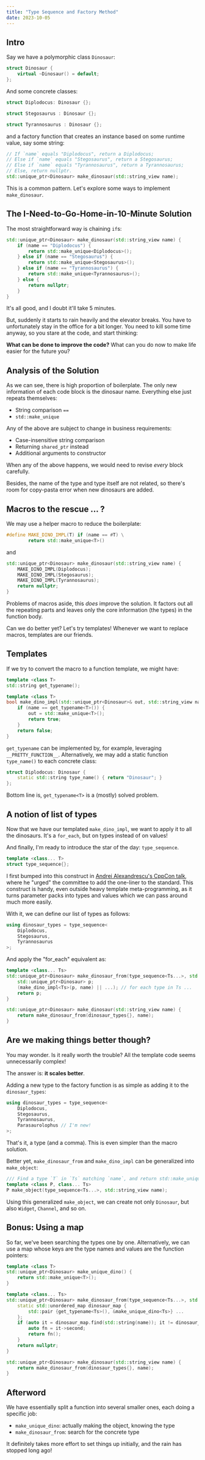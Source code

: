 ```yaml
---
title: "Type Sequence and Factory Method"
date: 2023-10-05
---
```


## Intro

Say we have a polymorphic class `Dinosaur`:

```cpp
struct Dinosaur {
    virtual ~Dinosaur() = default;
};
```

And some concrete classes:

```cpp
struct Diplodocus: Dinosaur {};

struct Stegosaurus : Dinosaur {};

struct Tyrannosaurus : Dinosaur {};
```

and a factory function that creates an instance based on some runtime value, say some string:

```cpp
// If `name` equals "Diplodocus", return a Diplodocus;
// Else if `name` equals "Stegosaurus", return a Stegosaurus;
// Else if `name` equals "Tyrannosaurus", return a Tyrannosaurus;
// Else, return nullptr.
std::unique_ptr<Dinosaur> make_dinosaur(std::string_view name);
```

This is a common pattern. Let's explore some ways to implement `make_dinosaur`.


## The I-Need-to-Go-Home-in-10-Minute Solution

The most straightforward way is chaining `if`s:

```cpp
std::unique_ptr<Dinosaur> make_dinosaur(std::string_view name) {
    if (name == "Diplodocus") {
        return std::make_unique<Diplodocus>();
    } else if (name == "Stegosaurus") {
        return std::make_unique<Stegosaurus>();
    } else if (name == "Tyrannosaurus") {
        return std::make_unique<Tyrannosaurus>();
    } else {
        return nullptr;
    }
}
```

It's all good, and I doubt it'll take 5 minutes.

But, suddenly it starts to rain heavily and the elevator breaks. You have to unfortunately stay in the office for a bit longer.
You need to kill some time anyway, so you stare at the code, and start thinking:

**What can be done to improve the code?** What can you do now to make life easier for the future you?


## Analysis of the Solution

As we can see, there is high proportion of boilerplate.
The only new information of each code block is the dinosaur name. Everything else just repeats themselves:
- String comparison `==`
- `std::make_unique`

Any of the above are subject to change in business requirements:
- Case-insensitive string comparison
- Returning `shared_ptr` instead
- Additional arguments to constructor

When any of the above happens, we would need to revise *every* block carefully.

Besides, the name of the type and type itself are not related, so there's room for copy-pasta error when new dinosaurs are added.


## Macros to the rescue ... ?

We may use a helper macro to reduce the boilerplate:

```cpp
#define MAKE_DINO_IMPL(T) if (name == #T) \
        return std::make_unique<T>()
```

and

```cpp
std::unique_ptr<Dinosaur> make_dinosaur(std::string_view name) {
    MAKE_DINO_IMPL(Diplodocus);
    MAKE_DINO_IMPL(Stegosaurus);
    MAKE_DINO_IMPL(Tyrannosaurus);
    return nullptr;
}
```

Problems of macros aside, this *does* improve the solution.
It factors out all the repeating parts and leaves only the core information (the types) in the function body.

Can we do better yet? Let's try templates! Whenever we want to replace macros, templates are our friends.


## Templates

If we try to convert the macro to a function template, we might have:

```cpp
template <class T>
std::string get_typename();

template <class T>
bool make_dino_impl(std::unique_ptr<Dinosaur>& out, std::string_view name) {
    if (name == get_typename<T>()) {
        out = std::make_unique<T>();
        return true;
    }
    return false;
}
```

`get_typename` can be implemented by, for example, leveraging `__PRETTY_FUNCTION__`. Alternatively, we may add a static function `type_name()` to each concrete class:

```cpp
struct Diplodocus: Dinosaur {
    static std::string type_name() { return "Dinosaur"; }
};
```

Bottom line is, `get_typename<T>` is a (mostly) solved problem.


## A notion of list of types

Now that we have our templated `make_dino_impl`, we want to apply it to all the dinosaurs. It's a `for_each`, but on types instead of on values!

And finally, I'm ready to introduce the star of the day: `type_sequence`.


```cpp
template <class... T>
struct type_sequence{};
```

I first bumped into this construct in [Andrei Alexandrescu's CppCon talk](https://youtu.be/va9I2qivBOA), where he "urged" the committee to add the one-liner to the standard. This construct is handy, even outside heavy template meta-programming, as it turns parameter packs into types and values which we can pass around much more easily.

With it, we can define our list of types as follows:

```cpp
using dinosaur_types = type_sequence<
    Diplodocus,
    Stegosaurus,
    Tyrannosaurus
>;
```

And apply the "for_each" equivalent as:

```cpp
template <class... Ts>
std::unique_ptr<Dinosaur> make_dinosaur_from(type_sequence<Ts...>, std::string_view name) {
    std::unique_ptr<Dinosaur> p;
    (make_dino_impl<Ts>(p, name) || ...); // for each type in Ts ...
    return p;
}

std::unique_ptr<Dinosaur> make_dinosaur(std::string_view name) {
    return make_dinosaur_from(dinosaur_types{}, name);
}
```


## Are we making things better though?

You may wonder. Is it really worth the trouble? All the template code seems unnecessarily complex!

The answer is: **it scales better**.

Adding a new type to the factory function is as simple as adding it to the `dinosaur_types`:

```cpp
using dinosaur_types = type_sequence<
    Diplodocus,
    Stegosaurus,
    Tyrannosaurus,
    Parasaurolophus // I'm new!
>;
```

That's it, a type (and a comma). This is even simpler than the macro solution.

Better yet, `make_dinosaur_from` and `make_dino_impl` can be generalized into `make_object`:

```cpp
/// Find a type `T` in `Ts` matching `name`, and return std::make_unique<T>().
template <class P, class... Ts>
P make_object(type_sequence<Ts...>, std::string_view name);
```

Using this generalized `make_object`, we can create not only `Dinosaur`, but also `Widget`, `Channel`, and so on.


## Bonus: Using a map

So far, we've been searching the types one by one.
Alternatively, we can use a map whose keys are the type names and values are the function pointers:


```cpp
template <class T>
std::unique_ptr<Dinosaur> make_unique_dino() {
    return std::make_unique<T>();
}

template <class... Ts>
std::unique_ptr<Dinosaur> make_dinosaur_from(type_sequence<Ts...>, std::string_view name) {
    static std::unordered_map dinosaur_map {
        std::pair {get_typename<Ts>(), &make_unique_dino<Ts>} ...
    };
    if (auto it = dinosaur_map.find(std::string(name)); it != dinosaur_map.end()) {
        auto fn = it->second;
        return fn();
    }
    return nullptr;
}

std::unique_ptr<Dinosaur> make_dinosaur(std::string_view name) {
    return make_dinosaur_from(dinosaur_types{}, name);
}
```


## Afterword

We have essentially split a function into several smaller ones, each doing a specific job:

- `make_unique_dino`: actually making the object, knowing the type
- `make_dinosaur_from`: search for the concrete type

It definitely takes more effort to set things up initially, and the rain has stopped long ago!
